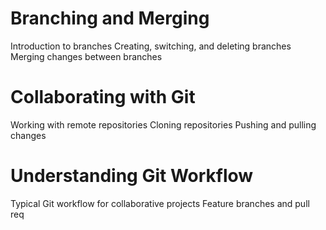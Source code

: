 # Branching and Merging

Introduction to branches
Creating, switching, and deleting branches
Merging changes between branches

# Collaborating with Git

Working with remote repositories
Cloning repositories
Pushing and pulling changes

# Understanding Git Workflow

Typical Git workflow for collaborative projects
Feature branches and pull req